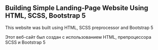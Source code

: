 ## Building Simple Landing-Page Website Using HTML, SCSS, Bootstrap 5

This website was built using HTML, SCSS preprocessor and Bootstrap 5

Этот веб-сайт был создан с использованием HTML, препроцессора SCSS и Bootstrap 5
